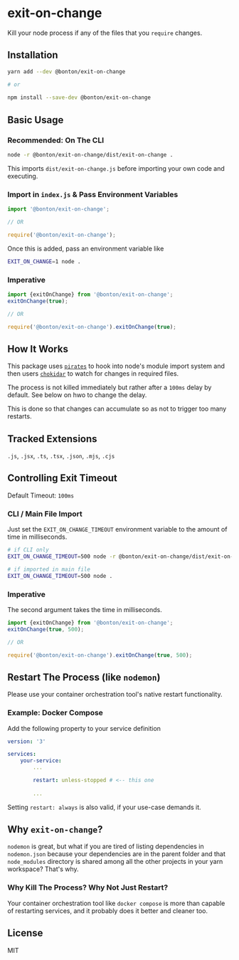 # exit-on-change

Kill your node process if any of the files that
you `require` changes.

## Installation

```bash
yarn add --dev @bonton/exit-on-change

# or
 
npm install --save-dev @bonton/exit-on-change
```

## Basic Usage

### Recommended: On The CLI

```bash
node -r @bonton/exit-on-change/dist/exit-on-change .
```

This imports `dist/exit-on-change.js` before importing
your own code and executing.

### Import in `index.js` & Pass Environment Variables

```javascript
import '@bonton/exit-on-change';

// OR

require('@bonton/exit-on-change');
```

Once this is added, pass an environment variable like

```bash
EXIT_ON_CHANGE=1 node .
```

### Imperative

```javascript
import {exitOnChange} from '@bonton/exit-on-change';
exitOnChange(true);

// OR

require('@bonton/exit-on-change').exitOnChange(true);
```

## How It Works
This package uses [`pirates`]() to hook into
node's module import system and then users [`chokidar`]()
to watch for changes in required files.

The process is not killed immediately but rather after
a `100ms` delay by default. See below on hwo to change
the delay.

This is done so that changes can accumulate so as not to
trigger too many restarts.

## Tracked Extensions

`.js`, `.jsx`, `.ts`, `.tsx`, `.json`, `.mjs`, `.cjs`

## Controlling Exit Timeout

Default Timeout: `100ms`

### CLI / Main File Import
Just set the `EXIT_ON_CHANGE_TIMEOUT` environment
variable to the amount of time in milliseconds.

```bash
# if CLI only
EXIT_ON_CHANGE_TIMEOUT=500 node -r @bonton/exit-on-change/dist/exit-on-change .

# if imported in main file
EXIT_ON_CHANGE_TIMEOUT=500 node .
```

### Imperative
The second argument takes the time
in milliseconds.

```javascript
import {exitOnChange} from '@bonton/exit-on-change';
exitOnChange(true, 500);

// OR

require('@bonton/exit-on-change').exitOnChange(true, 500);
```

## Restart The Process (like `nodemon`)

Please use your container orchestration tool's
native restart functionality.

### Example: Docker Compose
Add the following property to your service definition

```yaml
version: '3'

services:
    your-service:
        ...

        restart: unless-stopped # <-- this one
        
        ...

```

Setting `restart: always` is also valid, if your
use-case demands it.


## Why `exit-on-change`?

`nodemon` is great, but what if you are tired
of listing dependencies in `nodemon.json` because
your dependencies are in the parent folder and that
`node_modules` directory is shared among all the other
projects in your yarn workspace? That's why.

### Why Kill The Process? Why Not Just Restart?

Your container orchestration tool like `docker compose`
is more than capable of restarting services, and it
probably does it better and cleaner too.

## License

MIT

